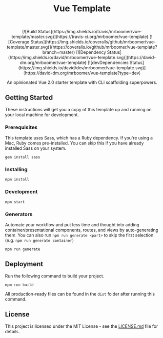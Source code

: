 <h1 align="center"> Vue Template </h1> <br>

<p align="center">
[![Build Status](https://img.shields.io/travis/mrboomer/vue-template/master.svg)](https://travis-ci.org/mrboomer/vue-template)
[![Coverage Status](https://img.shields.io/coveralls/github/mrboomer/vue-template/master.svg)](https://coveralls.io/github/mrboomer/vue-template?branch=master)
[![Dependency Status](https://img.shields.io/david/mrboomer/vue-template.svg)](https://david-dm.org/mrboomer/vue-template)
[![devDependencies Status](https://img.shields.io/david/dev/mrboomer/vue-template.svg)](https://david-dm.org/mrboomer/vue-template?type=dev)
</p>

<p align="center">
  An opinionated Vue 2.0 starter template with CLI scaffolding superpowers.
</p>

## Getting Started

These instructions will get you a copy of this template up and running on your local machine for development.

### Prerequisites

This template uses Sass, which has a Ruby dependency. If you're using a Mac, Ruby comes pre-installed. You can skip this if you have already installed Sass on your system.

```
gem install sass
```

### Installing

```
npm install
```

### Development

```
npm start
```

### Generators
Automate your workflow and put less time and thought into adding container/presentational components, routes, and views by auto-generating them. You can also run `npm run generate <part>` to skip the first selection. (e.g. `npm run generate container`)

```
npm run generate
```

## Deployment

Run the following command to build your project.

```
npm run build
```

All production-ready files can be found in the `dist` folder after running this command.

## License

This project is licensed under the MIT License - see the [LICENSE.md](LICENSE.md) file for details.
